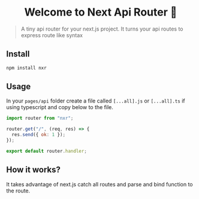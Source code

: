 <h1 align="center">Welcome to Next Api Router 👋</h1>

> A tiny api router for your next.js project. It turns your api routes to express route like syntax


## Install

```sh
npm install nxr
```

## Usage

In your `pages/api` folder create a file called `[...all].js` or `[...all].ts` if using typescript and copy below to the file.

```javascript
import router from "nxr";

router.get("/", (req, res) => {
  res.send({ ok: 1 });
});

export default router.handler;
```

## How it works?

It takes advantage of next.js catch all routes and parse and bind function to the route.

